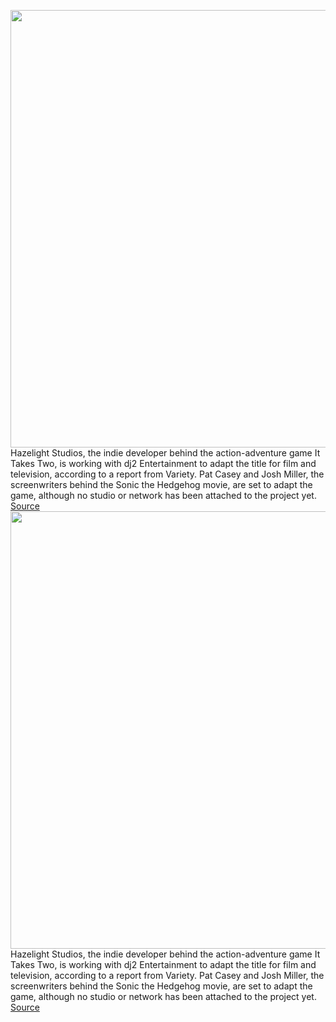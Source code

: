 <img src='https://cdn.vox-cdn.com/thumbor/FUJWdcx_AiMp40to3RtVXNyV7WY=/0x0:2276x1200/1200x800/filters:focal(956x418:1320x782)/cdn.vox-cdn.com/uploads/chorus_image/image/70457679/it_takes_two_game_co_op.0.png' width='700px' /><br/>
Hazelight Studios, the indie developer behind the action-adventure game It Takes Two, is working with dj2 Entertainment to adapt the title for film and television, according to a report from Variety. Pat Casey and Josh Miller, the screenwriters behind the Sonic the Hedgehog movie, are set to adapt the game, although no studio or network has been attached to the project yet.
<a href='https://www.theverge.com/2022/2/1/22912133/it-takes-two-game-film-tv-adaption'> Source <a/><img src='https://cdn.vox-cdn.com/thumbor/FUJWdcx_AiMp40to3RtVXNyV7WY=/0x0:2276x1200/1200x800/filters:focal(956x418:1320x782)/cdn.vox-cdn.com/uploads/chorus_image/image/70457679/it_takes_two_game_co_op.0.png' width='700px' /><br/>
Hazelight Studios, the indie developer behind the action-adventure game It Takes Two, is working with dj2 Entertainment to adapt the title for film and television, according to a report from Variety. Pat Casey and Josh Miller, the screenwriters behind the Sonic the Hedgehog movie, are set to adapt the game, although no studio or network has been attached to the project yet.
<a href='https://www.theverge.com/2022/2/1/22912133/it-takes-two-game-film-tv-adaption'> Source <a/>